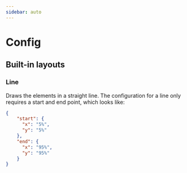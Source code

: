 ```yaml
---
sidebar: auto
---
```


# Config

## Built-in layouts

### Line

<demoComponent />

Draws the elements in a straight line. The configuration for a line only requires a start and end point, which looks like:

```json
{
    "start": {
      "x": "5%", 
      "y": "5%"
    },
    "end": {
      "x": "95%",
      "y": "95%"
    }
}
```
